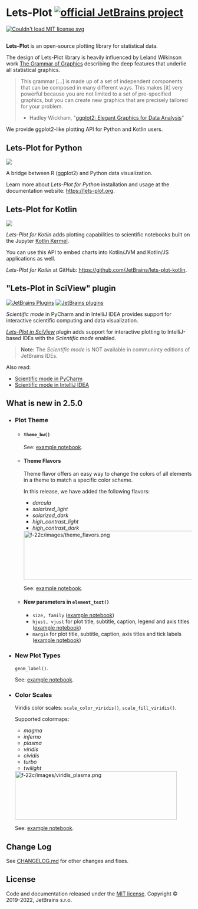 # Lets-Plot  [![official JetBrains project](http://jb.gg/badges/official-flat-square.svg)](https://confluence.jetbrains.com/display/ALL/JetBrains+on+GitHub)

<a href="https://raw.githubusercontent.com/JetBrains/lets-plot/master/LICENSE">
  <img src="https://img.shields.io/badge/License-MIT-yellow.svg" alt="Couldn't load MIT license svg"/>
</a>

##

**Lets-Plot** is an open-source plotting library for statistical data. 

The design of Lets-Plot library is heavily influenced by Leland Wilkinson work [The Grammar of Graphics](https://www.goodreads.com/book/show/2549408.The_Grammar_of_Graphics) describing the deep features that underlie all statistical graphics.

> This grammar [...] is made up of a set of independent components that can be composed in many different ways. This makes [it] very powerful because you are not limited to a set of pre-specified graphics, but you can create new graphics that are precisely tailored for your problem.
> - Hadley Wickham, "[ggplot2: Elegant Graphics for Data Analysis](https://ggplot2-book.org/index.html)"

We provide ggplot2-like plotting API for Python and Kotlin users. 


## Lets-Plot for Python

<a href="https://pypi.org/project/lets-plot/">
  <img src="https://badge.fury.io/py/lets-plot.svg"/>
</a>

A bridge between R (ggplot2) and Python data visualization.

Learn more about *Lets-Plot for Python* installation and usage at the documentation website: https://lets-plot.org.          


## Lets-Plot for Kotlin

<a href="https://github.com/JetBrains/lets-plot-kotlin/releases/latest">
  <img src="https://img.shields.io/github/v/release/JetBrains/lets-plot-kotlin"/>
</a>

*Lets-Plot for Kotlin* adds plotting capabilities to scientific notebooks built on the Jupyter [Kotlin Kermel](https://github.com/Kotlin/kotlin-jupyter).

You can use this API to embed charts into Kotlin/JVM and Kotlin/JS applications as well.

*Lets-Plot for Kotlin* at GitHub: https://github.com/JetBrains/lets-plot-kotlin.

## "Lets-Plot in SciView" plugin

[![JetBrains Plugins](https://img.shields.io/jetbrains/plugin/v/14379-lets-plot-in-sciview.svg)](http://plugins.jetbrains.com/plugin/14379-lets-plot-in-sciview)
[![JetBrains plugins](https://img.shields.io/jetbrains/plugin/d/14379-lets-plot-in-sciview.svg)](http://plugins.jetbrains.com/plugin/14379-lets-plot-in-sciview)

*Scientific mode* in PyCharm and in IntelliJ IDEA provides support for interactive scientific computing and data visualization.

[*Lets-Plot in SciView*](https://plugins.jetbrains.com/plugin/14379-lets-plot-in-sciview) plugin adds 
support for interactive plotting to IntelliJ-based IDEs with the *Scientific mode* enabled.
 
>
> **Note:** The *Scientific mode* is NOT available in communinty editions of JetBrains IDEs. 
>

Also read:

- [Scientific mode in PyCharm](https://www.jetbrains.com/help/pycharm/matplotlib-support.html)
- [Scientific mode in IntelliJ IDEA](https://www.jetbrains.com/help/idea/matplotlib-support.html)


## What is new in 2.5.0

- ### Plot Theme

  - #### `theme_bw()`

    See: [example notebook](https://nbviewer.jupyter.org/github/JetBrains/lets-plot/blob/master/docs/f-22c/theme_bw.ipynb).
                         
  - #### Theme Flavors
    
    Theme flavor offers an easy way to change the colors of all elements in a theme to match a specific color scheme.

    In this release, we have added the following flavors: 
    - _darcula_
    - _solarized_light_
    - _solarized_dark_
    - _high_contrast_light_
    - _high_contrast_dark_

    <img src="https://raw.githubusercontent.com/JetBrains/lets-plot/master/docs/f-22c/images/theme_flavors.png" alt="f-22c/images/theme_flavors.png" width="1000" height="133">

    See: [example notebook](https://nbviewer.jupyter.org/github/JetBrains/lets-plot/blob/master/docs/f-22c/theme_flavors.ipynb).

  - #### New parameters in `element_text()`
    - `size, family`
      ([example notebook](https://nbviewer.jupyter.org/github/JetBrains/lets-plot/blob/master/docs/f-22c/font_size_and_family.ipynb))
    - `hjust, vjust` for plot title, subtitle, caption, legend and axis titles
      ([example notebook](https://nbviewer.jupyter.org/github/JetBrains/lets-plot/blob/master/docs/f-22c/hjust_vjust.ipynb))
    - `margin` for plot title, subtitle, caption, axis titles and tick labels
      ([example notebook](https://nbviewer.jupyter.org/github/JetBrains/lets-plot/blob/master/docs/f-22c/text_margins.ipynb))

- ### New Plot Types

    `geom_label()`.

    See: [example notebook](https://nbviewer.jupyter.org/github/JetBrains/lets-plot/blob/master/docs/f-22c/geom_label.ipynb).

- ### Color Scales

    Viridis color scales: `scale_color_viridis()`, `scale_fill_viridis()`.

    Supported colormaps:
    - _magma_
    - _inferno_
    - _plasma_
    - _viridis_
    - _cividis_
    - _turbo_
    - _twilight_    

    <img src="https://raw.githubusercontent.com/JetBrains/lets-plot/master/docs/f-22c/images/viridis_plasma.png" alt="f-22c/images/viridis_plasma.png" width="439" height="132">

    See: [example notebook](https://nbviewer.jupyter.org/github/JetBrains/lets-plot/blob/master/docs/f-22c/colors_viridis.ipynb).


## Change Log

See [CHANGELOG.md](https://github.com/JetBrains/lets-plot/blob/master/CHANGELOG.md) for other changes and fixes.


## License

Code and documentation released under the [MIT license](https://github.com/JetBrains/lets-plot/blob/master/LICENSE).
Copyright © 2019-2022, JetBrains s.r.o.